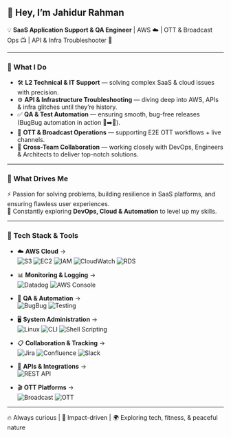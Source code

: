 
## 👋 Hey, I’m Jahidur Rahman  

💡 **SaaS Application Support & QA Engineer** | AWS ☁️ | OTT & Broadcast Ops 📺 | API & Infra Troubleshooter 🔧  

---

### 🔹 What I Do  
- 🛠️ **L2 Technical & IT Support** — solving complex SaaS & cloud issues with precision.  
- ⚙️ **API & Infrastructure Troubleshooting** — diving deep into AWS, APIs & infra glitches until they’re history.  
- ✅ **QA & Test Automation** — ensuring smooth, bug-free releases (BugBug automation in action 🐞➡️🚫).  
- 🎥 **OTT & Broadcast Operations** — supporting E2E OTT workflows + live channels.  
- 🤝 **Cross-Team Collaboration** — working closely with DevOps, Engineers & Architects to deliver top-notch solutions.  

---

### 🔹 What Drives Me  
⚡ Passion for solving problems, building resilience in SaaS platforms, and ensuring flawless user experiences.  
🌱 Constantly exploring **DevOps, Cloud & Automation** to level up my skills.  

---

### 🔹 Tech Stack & Tools  

- ☁️ **AWS Cloud** →  
  ![S3](https://img.shields.io/badge/S3-orange?logo=amazons3&logoColor=white)   ![EC2](https://img.shields.io/badge/EC2-FF9900?logo=amazonaws&logoColor=white)  ![IAM](https://img.shields.io/badge/IAM-232F3E?logo=amazonaws&logoColor=white)   ![CloudWatch](https://img.shields.io/badge/CloudWatch-FF4F8B?logo=amazoncloudwatch&logoColor=white)   ![RDS](https://img.shields.io/badge/RDS-527FFF?logo=amazonrds&logoColor=white)  

- 📊 **Monitoring & Logging** →  
  ![Datadog](https://img.shields.io/badge/Datadog-632CA6?logo=datadog&logoColor=white)   ![AWS Console](https://img.shields.io/badge/AWS_Console-FF9900?logo=amazonaws&logoColor=white)  

- 🐞 **QA & Automation** →  
  ![BugBug](https://img.shields.io/badge/BugBug-00A3E0?logo=bug&logoColor=white)   ![Testing](https://img.shields.io/badge/Testing-FF4088?logo=testinglibrary&logoColor=white)  

- 🖥️ **System Administration** →  
  ![Linux](https://img.shields.io/badge/Linux-FCC624?logo=linux&logoColor=black)   ![CLI](https://img.shields.io/badge/CLI-000000?logo=gnu-bash&logoColor=white)   ![Shell Scripting](https://img.shields.io/badge/Shell_Scripting-4EAA25?logo=gnubash&logoColor=white)  

- 📋 **Collaboration & Tracking** →  
  ![Jira](https://img.shields.io/badge/Jira-0052CC?logo=jira&logoColor=white)   ![Confluence](https://img.shields.io/badge/Confluence-172B4D?logo=confluence&logoColor=white)   ![Slack](https://img.shields.io/badge/Slack-4A154B?logo=slack&logoColor=white)  

- 🔗 **APIs & Integrations** →  
  ![REST API](https://img.shields.io/badge/REST_API-02569B?logo=postman&logoColor=white)  

- 🎬 **OTT Platforms** →  
  ![Broadcast](https://img.shields.io/badge/Broadcast-FF0000?logo=youtube&logoColor=white)   ![OTT](https://img.shields.io/badge/OTT-000000?logo=netflix&logoColor=white)  

---

🔥 Always curious | 🎯 Impact-driven | 🌍 Exploring tech, fitness, & peaceful nature  
